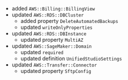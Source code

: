 - added `AWS::Billing::BillingView`
- updated `AWS::RDS::DBCluster`
  - added property `DeleteAutomatedBackups`
  - updated `writeOnlyProperties`
- updated `AWS::RDS::DBInstance`
  - updated property `MultiAZ`
- updated `AWS::SageMaker::Domain`
  - updated `required`
  - updated definition `UnifiedStudioSettings`
- updated `AWS::Transfer::Connector`
  - updated property `SftpConfig`
